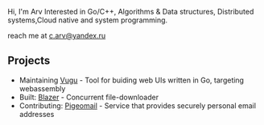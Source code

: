 Hi, I'm Arv
Interested in Go/C++, Algorithms & Data structures, Distributed systems,Cloud native and system programming.

reach me at c.arv@yandex.ru

## Projects
* Maintaining [Vugu](https://github.com/vugu/vugu) - Tool for buiding web UIs written in Go, targeting webassembly
* Built: [Blazer](https://github.com/arvryna/blazer) - Concurrent file-downloader  
* Contributing: [Pigeomail](https://github.com/requiemofthesouls/pigeomail) - Service that provides securely personal email addresses

<!-- <img align="left" src="https://github-readme-stats.vercel.app/api/top-langs/?username=arvryna&hide=html,ruby, scss" /> -->

